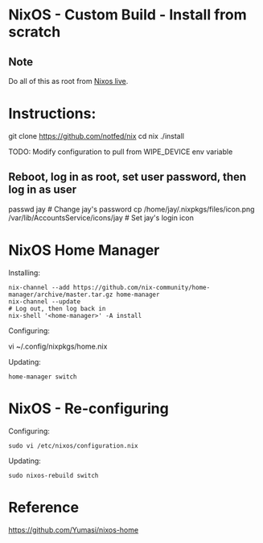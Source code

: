 # NixOS - Custom Build - Install from scratch

## Note

Do all of this as root from [Nixos live](https://nixos.org/download.html).

# Instructions:

git clone https://github.com/notfed/nix
cd nix
./install <device-to-destroy>

TODO: Modify configuration to pull from WIPE_DEVICE env variable

## Reboot, log in as root, set user password, then log in as user

passwd jay    # Change jay's password
cp /home/jay/.nixpkgs/files/icon.png /var/lib/AccountsService/icons/jay # Set jay's login icon

# NixOS Home Manager

Installing:

    nix-channel --add https://github.com/nix-community/home-manager/archive/master.tar.gz home-manager
    nix-channel --update
    # Log out, then log back in
    nix-shell '<home-manager>' -A install

Configuring:

  vi ~/.config/nixpkgs/home.nix

Updating:

    home-manager switch

# NixOS - Re-configuring

Configuring:

    sudo vi /etc/nixos/configuration.nix 

Updating:

    sudo nixos-rebuild switch

# Reference

https://github.com/Yumasi/nixos-home

